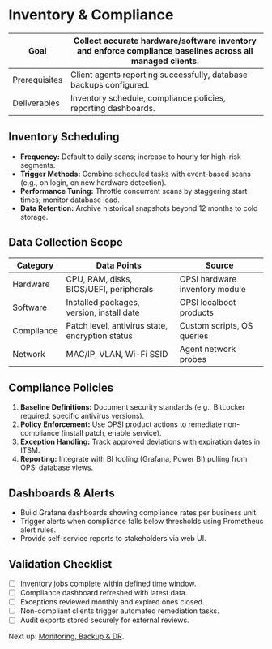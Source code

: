 # Inventory & Compliance

| Goal | Collect accurate hardware/software inventory and enforce compliance baselines across all managed clients. |
| --- | --- |
| Prerequisites | Client agents reporting successfully, database backups configured. |
| Deliverables | Inventory schedule, compliance policies, reporting dashboards. |

## Inventory Scheduling
- **Frequency:** Default to daily scans; increase to hourly for high-risk segments.
- **Trigger Methods:** Combine scheduled tasks with event-based scans (e.g., on login, on new hardware detection).
- **Performance Tuning:** Throttle concurrent scans by staggering start times; monitor database load.
- **Data Retention:** Archive historical snapshots beyond 12 months to cold storage.

## Data Collection Scope
| Category | Data Points | Source |
| --- | --- | --- |
| Hardware | CPU, RAM, disks, BIOS/UEFI, peripherals | OPSI hardware inventory module |
| Software | Installed packages, version, install date | OPSI localboot products |
| Compliance | Patch level, antivirus state, encryption status | Custom scripts, OS queries |
| Network | MAC/IP, VLAN, Wi-Fi SSID | Agent network probes |

## Compliance Policies
1. **Baseline Definitions:** Document security standards (e.g., BitLocker required, specific antivirus versions).
2. **Policy Enforcement:** Use OPSI product actions to remediate non-compliance (install patch, enable service).
3. **Exception Handling:** Track approved deviations with expiration dates in ITSM.
4. **Reporting:** Integrate with BI tooling (Grafana, Power BI) pulling from OPSI database views.

## Dashboards & Alerts
- Build Grafana dashboards showing compliance rates per business unit.
- Trigger alerts when compliance falls below thresholds using Prometheus alert rules.
- Provide self-service reports to stakeholders via web UI.

## Validation Checklist
- [ ] Inventory jobs complete within defined time window.
- [ ] Compliance dashboard refreshed with latest data.
- [ ] Exceptions reviewed monthly and expired ones closed.
- [ ] Non-compliant clients trigger automated remediation tasks.
- [ ] Audit exports stored securely for external reviews.

Next up: [Monitoring, Backup & DR](08-monitoring-backup.md).
